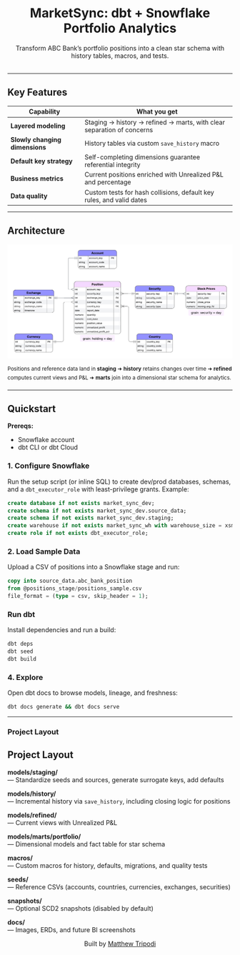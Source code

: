 <h1 align="center">MarketSync: dbt + Snowflake Portfolio Analytics</h1>

<p align="center">
  Transform ABC Bank’s portfolio positions into a clean star schema with history tables, macros, and tests.
  <br/><br/>
</p>

---

## Key Features

| Capability | What you get |
|------------|--------------|
| **Layered modeling** | Staging → history → refined → marts, with clear separation of concerns |
| **Slowly changing dimensions** | History tables via custom `save_history` macro |
| **Default key strategy** | Self-completing dimensions guarantee referential integrity |
| **Business metrics** | Current positions enriched with Unrealized P&L and percentage |
| **Data quality** | Custom tests for hash collisions, default key rules, and valid dates |

---

## Architecture

![MarketSync Architecture](docs/assets/erd_physical_model.png)

<sup>Positions and reference data land in **staging** ➜ **history** retains changes over time ➜ **refined** computes current views and P&L ➜ **marts** join into a dimensional star schema for analytics.</sup>

---

## Quickstart

**Prereqs:**  
- Snowflake account  
- dbt CLI or dbt Cloud  

### 1. Configure Snowflake

Run the setup script (or inline SQL) to create dev/prod databases, schemas, and a `dbt_executor_role` with least-privilege grants. Example:

```sql
create database if not exists market_sync_dev;
create schema if not exists market_sync_dev.source_data;
create schema if not exists market_sync_dev.staging;
create warehouse if not exists market_sync_wh with warehouse_size = xsmall auto_suspend = 60 auto_resume = true;
create role if not exists dbt_executor_role;
```

### 2. Load Sample Data

Upload a CSV of positions into a Snowflake stage and run:

```sql
copy into source_data.abc_bank_position
from @positions_stage/positions_sample.csv
file_format = (type = csv, skip_header = 1);
```

### Run dbt

Install dependencies and run a build:

```bash
dbt deps
dbt seed
dbt build
```

### 4. Explore

Open dbt docs to browse models, lineage, and freshness:

```bash
dbt docs generate && dbt docs serve
```

---

### Project Layout

## Project Layout

**models/staging/**  
— Standardize seeds and sources, generate surrogate keys, add defaults  

**models/history/**  
— Incremental history via `save_history`, including closing logic for positions  

**models/refined/**  
— Current views with Unrealized P&L  

**models/marts/portfolio/**  
— Dimensional models and fact table for star schema  

**macros/**  
— Custom macros for history, defaults, migrations, and quality tests  

**seeds/**  
— Reference CSVs (accounts, countries, currencies, exchanges, securities)  

**snapshots/**  
— Optional SCD2 snapshots (disabled by default)  

**docs/**  
— Images, ERDs, and future BI screenshots  


<p align="center">Built by <a href="https://github.com/moveeleven-data">Matthew Tripodi</a></p>
